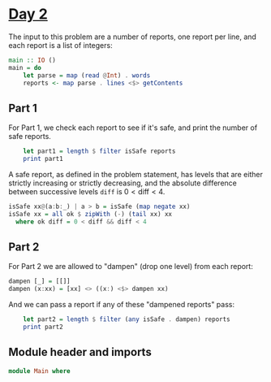 # [Day 2](https://adventofcode.com/2024/day/2)

The input to this problem are a number of reports, one report per line, and
each report is a list of integers:

```haskell top:2
main :: IO ()
main = do
    let parse = map (read @Int) . words
    reports <- map parse . lines <$> getContents
```

## Part 1

For Part 1, we check each report to see if it's safe, and print
the number of safe reports.

```haskell top:2
    let part1 = length $ filter isSafe reports
    print part1
```

A safe report, as defined in the problem statement, has levels that are either
strictly increasing or strictly decreasing, and the absolute difference between
successive levels `diff` is $0\lt\mathrm{diff}\lt 4$.

```haskell
isSafe xx@(a:b:_) | a > b = isSafe (map negate xx)
isSafe xx = all ok $ zipWith (-) (tail xx) xx
  where ok diff = 0 < diff && diff < 4
```

## Part 2

For Part 2 we are allowed to "dampen" (drop one level) from each report:

```haskell
dampen [_] = [[]]
dampen (x:xx) = [xx] <> ((x:) <$> dampen xx)
```

And we can pass a report if any of these "dampened reports" pass:

```haskell top:2
    let part2 = length $ filter (any isSafe . dampen) reports
    print part2
```

## Module header and imports

```haskell top
module Main where
```

